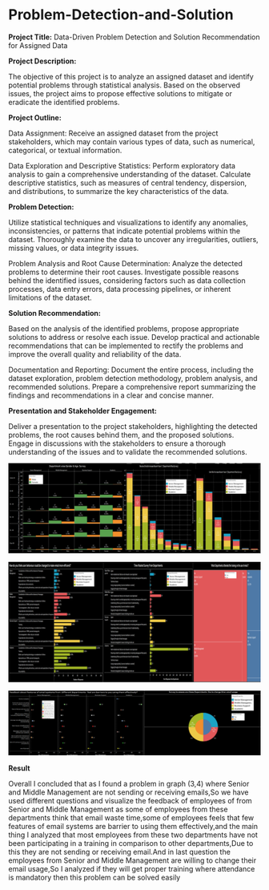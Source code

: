 # Problem-Detection-and-Solution

**Project Title:** Data-Driven Problem Detection and Solution Recommendation for Assigned Data

**Project Description:**


The objective of this project is to analyze an assigned dataset and identify potential problems through statistical analysis. Based on the observed issues, the project aims to propose effective solutions to mitigate or eradicate the identified problems.

**Project Outline:**


Data Assignment: Receive an assigned dataset from the project stakeholders, which may contain various types of data, such as numerical, categorical, or textual information.

Data Exploration and Descriptive Statistics: Perform exploratory data analysis to gain a comprehensive understanding of the dataset. Calculate descriptive statistics, such as measures of central tendency, dispersion, and distributions, to summarize the key characteristics of the data.

**Problem Detection:**


Utilize statistical techniques and visualizations to identify any anomalies, inconsistencies, or patterns that indicate potential problems within the dataset. Thoroughly examine the data to uncover any irregularities, outliers, missing values, or data integrity issues.

Problem Analysis and Root Cause Determination: Analyze the detected problems to determine their root causes. Investigate possible reasons behind the identified issues, considering factors such as data collection processes, data entry errors, data processing pipelines, or inherent limitations of the dataset.

**Solution Recommendation:**


Based on the analysis of the identified problems, propose appropriate solutions to address or resolve each issue. Develop practical and actionable recommendations that can be implemented to rectify the problems and improve the overall quality and reliability of the data.

Documentation and Reporting: Document the entire process, including the dataset exploration, problem detection methodology, problem analysis, and recommended solutions. Prepare a comprehensive report summarizing the findings and recommendations in a clear and concise manner.

**Presentation and Stakeholder Engagement:**


Deliver a presentation to the project stakeholders, highlighting the detected problems, the root causes behind them, and the proposed solutions. Engage in discussions with the stakeholders to ensure a thorough understanding of the issues and to validate the recommended solutions.

![Image_01](image_01.png)

![Image_02](image_02.png)

![Image_03](image_03.png)


**Result**


Overall I concluded that as I found a problem in graph (3,4) where Senior and Middle Management are not sending or receiving emails,So we have used different questions and visualize the feedback of employees of from Senior and Middle Management  as some of employees from these departments think that email waste time,some of employees feels that few features 
of email systems are barrier to using them effectively,and the main thing I analyzed that most 
employees from these two departments have not been participating in a training in comparison to other 
departments,Due to this they are not sending or receiving email.And  in last question the employees 
from Senior and Middle Management are willing to change their email usage,So I analyzed if they will get 
proper training where attendance is mandatory then this problem can be solved easily
